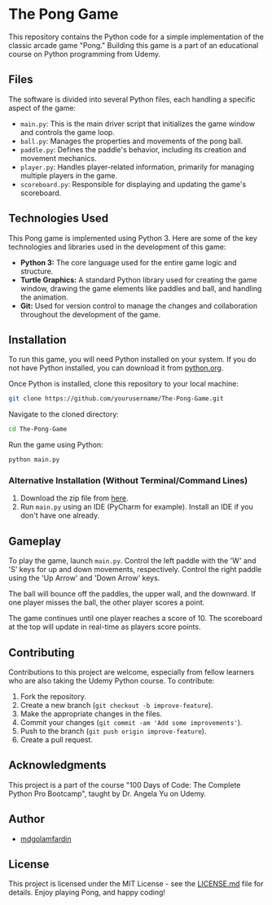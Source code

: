 # The Pong Game

This repository contains the Python code for a simple implementation of the classic arcade game "Pong." Building this game is a part of an educational course on Python programming from Udemy.

## Files

The software is divided into several Python files, each handling a specific aspect of the game:

- `main.py`: This is the main driver script that initializes the game window and controls the game loop.
- `ball.py`: Manages the properties and movements of the pong ball.
- `paddle.py`: Defines the paddle's behavior, including its creation and movement mechanics.
- `player.py`: Handles player-related information, primarily for managing multiple players in the game.
- `scoreboard.py`: Responsible for displaying and updating the game's scoreboard.

## Technologies Used

This Pong game is implemented using Python 3. Here are some of the key technologies and libraries used in the development of this game:

- **Python 3:** The core language used for the entire game logic and structure.
- **Turtle Graphics:** A standard Python library used for creating the game window, drawing the game elements like paddles and ball, and handling the animation.
- **Git:** Used for version control to manage the changes and collaboration throughout the development of the game.

## Installation

To run this game, you will need Python installed on your system. If you do not have Python installed, you can download it from [python.org](https://www.python.org/downloads/).

Once Python is installed, clone this repository to your local machine:

```bash
git clone https://github.com/yourusername/The-Pong-Game.git
```

Navigate to the cloned directory:
```bash
cd The-Pong-Game
```

Run the game using Python:
```bash
python main.py
```

### Alternative Installation (Without Terminal/Command Lines)
1. Download the zip file from [here](https://github.com/mdgolamfardin/The-Pong-Game).
2. Run `main.py` using an IDE (PyCharm for example). Install an IDE if you don't have one already.

## Gameplay

To play the game, launch `main.py`. Control the left paddle with the 'W' and 'S' keys for up and down movements, respectively. Control the right paddle using the 'Up Arrow' and 'Down Arrow' keys.

The ball will bounce off the paddles, the upper wall, and the downward. If one player misses the ball, the other player scores a point.

The game continues until one player reaches a score of 10. The scoreboard at the top will update in real-time as players score points.

## Contributing

Contributions to this project are welcome, especially from fellow learners who are also taking the Udemy Python course. To contribute:

1. Fork the repository.
2. Create a new branch (`git checkout -b improve-feature`).
3. Make the appropriate changes in the files.
4. Commit your changes (`git commit -am 'Add some improvements'`).
5. Push to the branch (`git push origin improve-feature`).
6. Create a pull request.
## Acknowledgments

This project is a part of the course "100 Days of Code: The Complete Python Pro Bootcamp", taught by Dr. Angela Yu on Udemy.
## Author
- [mdgolamfardin](https://github.com/mdgolamfardin)
## License

This project is licensed under the MIT License - see the [LICENSE.md](LICENSE.md) file for details.
Enjoy playing Pong, and happy coding!
